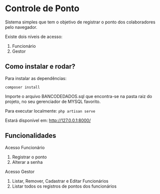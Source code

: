 # Controle de Ponto

Sistema simples que tem o objetivo de registrar o ponto dos colaboradores pelo navegador.

<p>Existe dois níveis de acesso:</p>
<ol>
    <li>Funcionário</li>
    <li>Gestor</li>
</ol>

## Como instalar e rodar?

Para instalar as dependências:

`composer install`

Importe o arquivo BANCODEDADOS.sql que encontra-se na pasta raiz do projeto, no seu gerenciador de MYSQL favorito.

Para executar localmente: `php artisan serve`

Estará disponível em: http://127.0.0.1:8000/

## Funcionalidades

<p>Acesso Funcionário</p>
<ol>
    <li>Registrar o ponto</li>
    <li>Alterar a senha</li>
</ol>

<p>Acesso Gestor</p>
<ol>
    <li>Listar, Remover, Cadastrar e Editar Funcionários</li>
    <li>Listar todos os registros de pontos dos funcionários</li>
</ol>